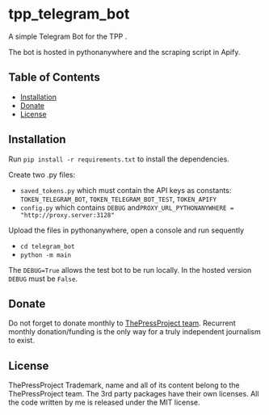 # tpp_telegram_bot
A simple Telegram Bot for the TPP .

The bot is hosted in pythonanywhere and the scraping script in Apify.

## Table of Contents

*   [Installation](#Installation)
*   [Donate](#donate)
*   [License](#license)

## Installation
Run `pip install -r requirements.txt` to install the dependencies.

Create two .py files: 
*   `saved_tokens.py` which must contain the API keys as constants: 
`TOKEN_TELEGRAM_BOT`, `TOKEN_TELEGRAM_BOT_TEST`, `TOKEN_APIFY` 
* `config.py` which contains `DEBUG` and`PROXY_URL_PYTHONANYWHERE = "http://proxy.server:3128"`

Upload the files in pythonanywhere, open a console and run sequently 
* `cd telegram_bot` 
* `python -m main`

The `DEBUG=True` allows the test bot to be run locally. 
In the hosted version `DEBUG` must be `False`.

## Donate

Do not forget to donate monthly to [ThePressProject team](https://community.thepressproject.gr/?lang=en). Recurrent monthly donation/funding is the only way for a truly independent journalism to exist.

## License

ThePressProject Trademark, name and all of its content belong to the ThePressProject team.
The 3rd party packages have their own licenses.
All the code written by me is released under the MIT license.